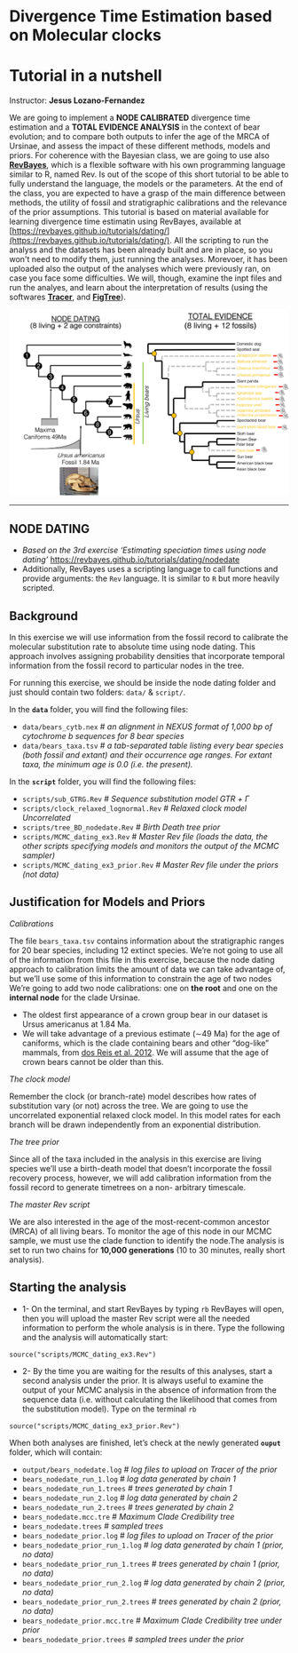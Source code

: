# Divergence Time Estimation based on Molecular clocks
# Tutorial in a nutshell


Instructor: **Jesus Lozano-Fernandez**

We are going to implement a **NODE CALIBRATED** divergence time estimation and a **TOTAL EVIDENCE ANALYSIS** in the context of bear evolution; and to compare both outputs to infer the age of the MRCA of Ursinae, and assess the impact of these different methods, models and priors. For coherence with the Bayesian class, we are going to use also [**RevBayes**](https://revbayes.github.io), which is a flexible software with his own programming language similar to R, named Rev. Is out of the scope of this short tutorial to be able to fully understand the language, the models or the parameters. At the end of the class, you are expected to have a grasp of the main difference between methods, the utility of fossil and stratigraphic calibrations and the relevance of the prior assumptions. This tutorial is based on material available for learning divergence time estimatin using RevBayes, available at [https://revbayes.github.io/tutorials/dating/](https://revbayes.github.io/tutorials/dating/). All the scripting to run the analyss and the datasets has been already built and are in place, so you won't need to modify them, just running the analyses. Morevoer, it has been uploaded also the output of the analyses which were previously ran, on case you face some difficulties. We will, though, examine the inpt files and run the analyes, and learn about the interpretation of results (using the softwares [**Tracer**](http://tree.bio.ed.ac.uk/software/tracer/), and [**FigTree**](http://tree.bio.ed.ac.uk/software/figtree/)).

 ![question](img/MolecularDating.jpg)

***

## NODE DATING

* *Based on the 3rd exercise ‘Estimating speciation times using node dating’*
https://revbayes.github.io/tutorials/dating/nodedate
* Additionally, RevBayes uses a scripting language to call functions and provide arguments: the `Rev` language. It is similar to `R` but more heavily scripted.


## Background

In this exercise we will use information from the fossil record to calibrate the molecular substitution rate to absolute time using node dating. This approach involves assigning probability densities that incorporate temporal information from the fossil record to particular nodes in the tree.

For running this exercise, we should be inside the node dating folder and just should contain two folders: `data/` & `script/`.

In the **`data`** folder, you will find the following files:
* `data/bears_cytb.nex` # *an alignment in NEXUS format of 1,000 bp of cytochrome b sequences for 8 bear species*
* `data/bears_taxa.tsv` # *a tab-separated table listing every bear species (both
fossil and extant) and their occurrence age ranges. For extant taxa, the minimum age is 0.0 (i.e. the present).*

In the **`script`** folder, you will find the following files:
* `scripts/sub_GTRG.Rev` # *Sequence substitution model GTR + Γ*
* `scripts/clock_relaxed_lognormal.Rev` # *Relaxed clock model Uncorrelated*
* `scripts/tree_BD_nodedate.Rev` # *Birth Death tree prior*
* `scripts/MCMC_dating_ex3.Rev` # *Master Rev file (loads the data, the other scripts specifying models and monitors the output of the MCMC sampler)*
* `scripts/MCMC_dating_ex3_prior.Rev` # *Master Rev file under the priors (not data)*

## Justification for Models and Priors

*Calibrations*

The file `bears_taxa.tsv` contains information about the stratigraphic ranges for 20 bear species, including 12 extinct species. We’re not going to use all of the information from this file in this exercise, because the node dating approach to calibration limits the amount of data we can take advantage of, but we’ll use some of this information to constrain the age of two nodes We’re going to add two node calibrations: one on **the root** and one on the **internal node** for the clade Ursinae.
* The oldest first appearance of a crown group bear in our dataset is Ursus americanus at 1.84 Ma.
* We will take advantage of a previous estimate (∼49 Ma) for the age of caniforms, which is the clade containing bears and other “dog-like” mammals, from [dos Reis et al. 2012](https://royalsocietypublishing.org/doi/abs/10.1098/rspb.2012.0683). We will assume that the age of crown bears cannot be older than this.

*The clock model*

Remember the clock (or branch-rate) model describes how rates of substitution vary (or not) across the tree. We are going to use the uncorrelated exponential relaxed clock model. In this model rates for each branch will be drawn independently from an exponential distribution.

*The tree prior*

Since all of the taxa included in the analysis in this exercise are living species we’ll use a birth-death model that doesn’t incorporate the fossil recovery process, however, we will add calibration information from the fossil record to generate timetrees on a non- arbitrary timescale.

*The master Rev script*

We are also interested in the age of the most-recent-common ancestor (MRCA) of all living bears. To monitor the age of this node in our MCMC sample, we must use the clade function to identify the node.The analysis is set to run two chains for **10,000 generations** (10 to 30 minutes, really short analysis).

## Starting the analysis

* 1- On the terminal, and start RevBayes by typing ```rb```
RevBayes will open, then you will upload the master Rev script were all the needed information to perform the whole analysis is in there. Type the following and the analysis will automatically start:

```
source("scripts/MCMC_dating_ex3.Rev")
```

* 2- By the time you are waiting for the results of this analyses, start a second analysis under the prior. It is always useful to examine the output of your MCMC analysis in the absence of information from the sequence data (i.e. without calculating the likelihood that comes from the substitution model). Type on the terminal ```rb```

```
source("scripts/MCMC_dating_ex3_prior.Rev")
```

When both analyses are finished, let’s check at the newly generated **`ouput`** folder, which will contain:
* `output/bears_nodedate.log` # *log files to upload on Tracer of the prior*
* `bears_nodedate_run_1.log` # *log data generated by chain 1*
* `bears_nodedate_run_1.trees` # *trees generated by chain 1*
* `bears_nodedate_run_2.log` # *log data generated by chain 2*
* `bears_nodedate_run_2.trees` # *trees generated by chain 2*
* `bears_nodedate.mcc.tre` # *Maximum Clade Credibility tree*
* `bears_nodedate.trees` # *sampled trees*
* `bears_nodedate_prior.log` # *log files to upload on Tracer of the prior*
* `bears_nodedate_prior_run_1.log` # *log data generated by chain 1 (prior, no data)*
* `bears_nodedate_prior_run_1.trees` # *trees generated by chain 1 (prior, no data)*
* `bears_nodedate_prior_run_2.log` # *log data generated by chain 2 (prior, no data)*
* `bears_nodedate_prior_run_2.trees` # *trees generated by chain 2 (prior, no data)*
* `bears_nodedate_prior.mcc.tre` # *Maximum Clade Credibility tree under prior*
* `bears_nodedate_prior.trees` # *sampled trees under the prior*

